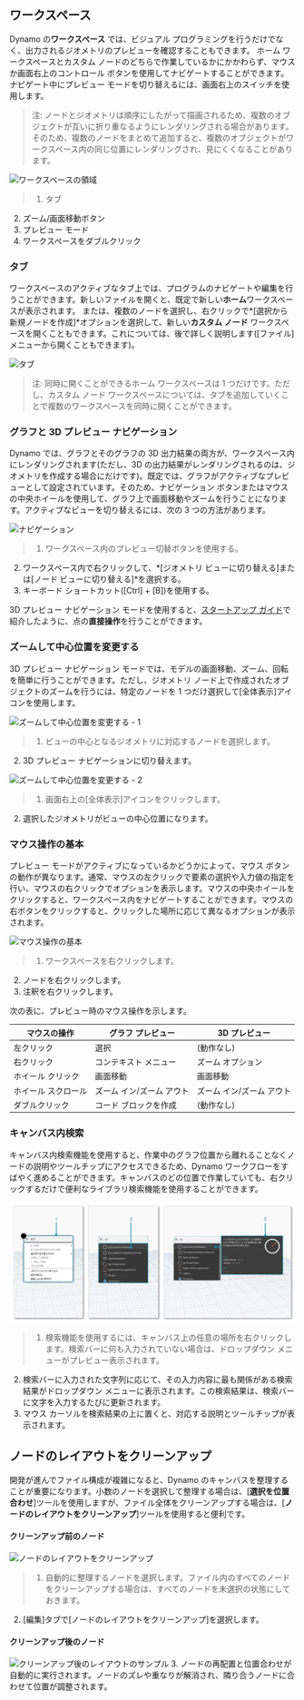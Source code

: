 

## ワークスペース

Dynamo の**ワークスペース** では、ビジュアル プログラミングを行うだけでなく、出力されるジオメトリのプレビューを確認することもできます。 ホーム ワークスペースとカスタム ノードのどちらで作業しているかにかかわらず、マウスか画面右上のコントロール ボタンを使用してナビゲートすることができます。ナビゲート中にプレビュー モードを切り替えるには、画面右上のスイッチを使用します。

> 注: ノードとジオメトリは順序にしたがって描画されるため、複数のオブジェクトが互いに折り重なるようにレンダリングされる場合があります。そのため、複数のノードをまとめて追加すると、複数のオブジェクトがワークスペース内の同じ位置にレンダリングされ、見にくくなることがあります。

![ワークスペースの領域](images/2-3/01-WorkspaceRegions.jpg)

> 1. タブ
2. ズーム/画面移動ボタン
3. プレビュー モード
4. ワークスペースをダブルクリック

### タブ

ワークスペースのアクティブなタブ上では、プログラムのナビゲートや編集を行うことができます。新しいファイルを開くと、既定で新しい**ホーム**ワークスペースが表示されます。 または、複数のノードを選択し、右クリックで*[選択から新規ノードを作成]*オプションを選択して、新しい**カスタム ノード** ワークスペースを開くこともできます。これについては、後で詳しく説明します([ファイル]メニューから開くこともできます)。

![タブ](images/2-3/02-Tabs.jpg)

> 注: 同時に開くことができるホーム ワークスペースは 1 つだけです。ただし、カスタム ノード ワークスペースについては、タブを追加していくことで複数のワークスペースを同時に開くことができます。

### グラフと 3D プレビュー ナビゲーション

Dynamo では、グラフとそのグラフの 3D 出力結果の両方が、ワークスペース内にレンダリングされます(ただし、3D の出力結果がレンダリングされるのは、ジオメトリを作成する場合にだけです)。既定では、グラフがアクティブなプレビューとして設定されています。そのため、ナビゲーション ボタンまたはマウスの中央ホイールを使用して、グラフ上で画面移動やズームを行うことになります。アクティブなビューを切り替えるには、次の 3 つの方法があります。

![ナビゲーション](images/2-3/03-PreviewNavigations.jpg)

> 1. ワークスペース内のプレビュー切替ボタンを使用する。
2. ワークスペース内で右クリックして、*[ジオメトリ ビューに切り替える]または[ノード ビューに切り替える]*を選択する。
3. キーボード ショートカット([Ctrl] + [B])を使用する。

3D プレビュー ナビゲーション モードを使用すると、[スタートアップ ガイド](http://primer.dynamobim.org/ja/02_Hello-Dynamo/2-6_the_quick_start_guide.html)で紹介したように、点の**直接操作**を行うことができます。

### ズームして中心位置を変更する

3D プレビュー ナビゲーション モードでは、モデルの画面移動、ズーム、回転を簡単に行うことができます。ただし、ジオメトリ ノード上で作成されたオブジェクトのズームを行うには、特定のノードを 1 つだけ選択して[全体表示]アイコンを使用します。

![ズームして中心位置を変更する - 1](images/2-3/03-ZoomToRecenter_1.jpg)

> 1. ビューの中心となるジオメトリに対応するノードを選択します。
2. 3D プレビュー ナビゲーションに切り替えます。

![ズームして中心位置を変更する - 2](images/2-3/03-ZoomToRecenter_2.jpg)

> 1. 画面右上の[全体表示]アイコンをクリックします。
2. 選択したジオメトリがビューの中心位置になります。

### マウス操作の基本

プレビュー モードがアクティブになっているかどうかによって、マウス ボタンの動作が異なります。通常、マウスの左クリックで要素の選択や入力値の指定を行い、マウスの右クリックでオプションを表示します。マウスの中央ホイールをクリックすると、ワークスペース内をナビゲートすることができます。マウスの右ボタンをクリックすると、クリックした場所に応じて異なるオプションが表示されます。

![マウス操作の基本](images/2-3/04-HelloMouse.jpg)

> 1. ワークスペースを右クリックします。
2. ノードを右クリックします。
3. 注釈を右クリックします。

次の表に、プレビュー時のマウス操作を示します。

|**マウスの操作**|**グラフ プレビュー**|**3D プレビュー**|
| -- | -- | -- |
|左クリック|選択|(動作なし)|
|右クリック|コンテキスト メニュー|ズーム オプション|
|ホイール クリック|画面移動|画面移動|
|ホイール スクロール|ズーム イン/ズーム アウト|ズーム イン/ズーム アウト|
|ダブルクリック|コード ブロックを作成|(動作なし)|

### キャンバス内検索

キャンバス内検索機能を使用すると、作業中のグラフ位置から離れることなくノードの説明やツールチップにアクセスできるため、Dynamo ワークフローをすばやく進めることができます。キャンバスのどの位置で作業していても、右クリックするだけで便利なライブラリ検索機能を使用することができます。

![キャンバス内検索](images/2-3/05-InCanvasSearch.jpg)

> 1. 検索機能を使用するには、キャンバス上の任意の場所を右クリックします。検索バーに何も入力されていない場合は、ドロップダウン メニューがプレビュー表示されます。
2. 検索バーに入力された文字列に応じて、その入力内容に最も関係がある検索結果がドロップダウン メニューに表示されます。この検索結果は、検索バーに文字を入力するたびに更新されます。
3. マウス カーソルを検索結果の上に置くと、対応する説明とツールチップが表示されます。

## ノードのレイアウトをクリーンアップ

開発が進んでファイル構成が複雑になると、Dynamo のキャンバスを整理することが重要になります。小数のノードを選択して整理する場合は、[**選択を位置合わせ**]ツールを使用しますが、ファイル全体をクリーンアップする場合は、[**ノードのレイアウトをクリーンアップ**]ツールを使用すると便利です。

#### クリーンアップ前のノード

![ノードのレイアウトをクリーンアップ](images/2-3/06-CleanupNodeLayout.jpg)

> 1. 自動的に整理するノードを選択します。ファイル内のすべてのノードをクリーンアップする場合は、すべてのノードを未選択の状態にしておきます。
2. [編集]タブで[ノードのレイアウトをクリーンアップ]を選択します。
#### クリーンアップ後のノード

![クリーンアップ後のレイアウトのサンプル](images/2-3/07-CleanupNodeLayout.jpg)
3. ノードの再配置と位置合わせが自動的に実行されます。ノードのズレや重なりが解消され、隣り合うノードに合わせて位置が調整されます。

